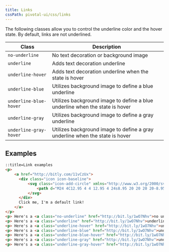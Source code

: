 ```yaml
---
title: Links
cssPath: pivotal-ui/css/links
---
```


The following classes allow you to control the underline color and the hover state. By default,
links are not underlined.

Class                           | Description
----------------------------    | -----------
`no-underline`                  | No text decoration or background image
`underline`                     | Adds text decoration underline
`underline-hover`               | Adds text decoration underline when the state is hover
`underline-blue`                | Utilizes background image to define a blue underline
`underline-blue-hover`          | Utilizes background image to define a blue underline when the state is hover
`underline-gray`                | Utilizes background image to define a gray underline
`underline-gray-hover`          | Utilizes background image to define a gray underline when the state is hover

## Examples

```html
::title=Link examples
<p>
    <a href="http://bitly.com/11vCzUx">
      <div class="icon icon-baseline">
          <svg class="icon-add-circle" xmlns="http://www.w3.org/2000/svg" width="48" height="48" viewBox="0 0 48 48">
              <path d="M24 4C12.95 4 4 12.95 4 24s8.95 20 20 20 20-8.95 20-20S35.05 4 24 4zm10 22h-8v8h-4v-8h-8v-4h8v-8h4v8h8v4z"></path>
          </svg>
      </div>
      Click me, I'm a default link!
    </a>
</p>
<p> Here's a <a class="no-underline" href="http://bit.ly/1wO7Nhv">no underline</a> </p>
<p> Here's a <a class="underline" href="http://bit.ly/1wO7Nhv">underline</a> </p>
<p> Here's a <a class="underline-hover" href="http://bit.ly/1wO7Nhv">underline on hover</a> </p>
<p> Here's a <a class="underline-blue" href="http://bit.ly/1wO7Nhv">underline blue</a> </p>
<p> Here's a <a class="underline-blue-hover" href="http://bit.ly/1wO7Nhv">underline blue on hover</a> </p>
<p> Here's a <a class="underline-gray" href="http://bit.ly/1wO7Nhv">underline gray</a> </p>
<p> Here's a <a class="underline-gray-hover" href="http://bit.ly/1wO7Nhv">underline gray on hover</a> </p>
```